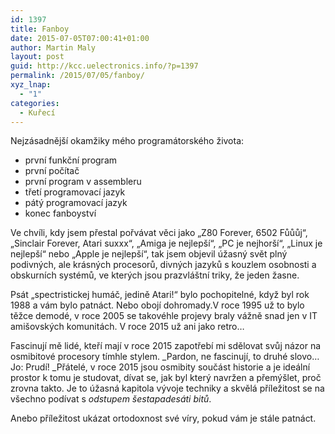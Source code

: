 ```yaml
---
id: 1397
title: Fanboy
date: 2015-07-05T07:00:41+01:00
author: Martin Maly
layout: post
guid: http://kcc.uelectronics.info/?p=1397
permalink: /2015/07/05/fanboy/
xyz_lnap:
  - "1"
categories:
  - Kuřecí
---
```

Nejzásadnější okamžiky mého programátorského života:

  * první funkční program
  * první počítač
  * první program v assembleru
  * třetí programovací jazyk
  * pátý programovací jazyk
  * konec fanboyství

Ve chvíli, kdy jsem přestal pořvávat věci jako &#8222;Z80 Forever, 6502 Fůůůj&#8220;, &#8222;Sinclair Forever, Atari suxxx&#8220;, &#8222;Amiga je nejlepší&#8220;, &#8222;PC je nejhorší&#8220;, &#8222;Linux je nejlepší&#8220; nebo &#8222;Apple je nejlepší&#8220;, tak jsem objevil úžasný svět plný podivných, ale krásných procesorů, divných jazyků s kouzlem osobnosti a obskurních systémů, ve kterých jsou prazvláštní triky, že jeden žasne.

Psát &#8222;spectristickej humáč, jedině Atari!&#8220; bylo pochopitelné, když byl rok 1988 a vám bylo patnáct. Nebo obojí dohromady.V roce 1995 už to bylo těžce demodé, v roce 2005 se takovéhle projevy braly vážně snad jen v IT amišovských komunitách. V roce 2015 už ani jako retro&#8230;

Fascinují mě lidé, kteří mají v roce 2015 zapotřebí mi sdělovat svůj názor na osmibitové procesory tímhle stylem. _Pardon, ne fascinují, to druhé slovo&#8230; Jo: Prudí! _Přátelé, v roce 2015 jsou osmibity součást historie a je ideální prostor k tomu je studovat, dívat se, jak byl který navržen a přemýšlet, proč zrovna takto. Je to úžasná kapitola vývoje techniky a skvělá příležitost se na všechno podívat s _odstupem šestapadesáti bitů_.

Anebo příležitost ukázat ortodoxnost své víry, pokud vám je stále patnáct.